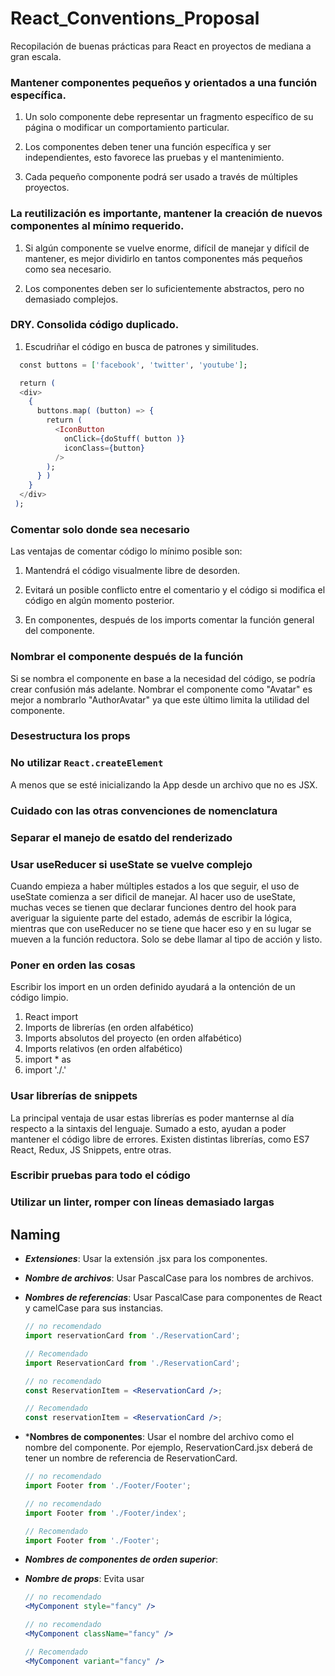 # React_Conventions_Proposal
Recopilación de buenas prácticas para React en proyectos de mediana a gran escala.

### Mantener componentes pequeños y orientados a una función específica.

1. Un solo componente debe representar un fragmento específico de su página o modificar un comportamiento particular.

1. Los componentes deben tener una función específica y ser independientes, esto favorece las pruebas y el mantenimiento.

1. Cada pequeño componente podrá ser usado a través de múltiples proyectos.

### La reutilización es importante, mantener la creación de nuevos componentes al mínimo requerido.

1. Si algún componente se vuelve enorme, difícil de manejar y difícil de mantener, es mejor dividirlo en tantos componentes más pequeños como sea necesario.

1. Los componentes deben ser lo suficientemente abstractos, pero no demasiado complejos.

### DRY. Consolida código duplicado.

1. Escudriñar el código en busca de patrones y similitudes.

  ```elixir
    const buttons = ['facebook', 'twitter', 'youtube'];

    return (
    <div>
      {
        buttons.map( (button) => {
          return (
            <IconButton
              onClick={doStuff( button )}
              iconClass={button}
            />
          );
        } )
      }
    </div>
   );
   ```
### Comentar solo donde sea necesario
Las ventajas de comentar código lo mínimo posible son: 

1. Mantendrá el código visualmente libre de desorden.

1. Evitará un posible conflicto entre el comentario y el código si modifica el código en algún momento posterior.

1. En componentes, después de los imports comentar la función general del componente.

### Nombrar el componente después de la función
Si se nombra el componente en base a la necesidad del código, se podría crear confusión más adelante. Nombrar el componente como "Avatar" es mejor a nombrarlo "AuthorAvatar" ya que este último limita la utilidad del componente.

### Desestructura los props

### No utilizar `React.createElement`
A menos que se esté inicializando la App desde un archivo que no es JSX.

### Cuidado con las otras convenciones de nomenclatura

### Separar el manejo de esatdo del renderizado

### Usar useReducer si useState se vuelve complejo
Cuando empieza a haber múltiples estados a los que seguir, el uso de useState comienza a ser dificil de manejar. Al hacer uso de useState, muchas veces se tienen que declarar funciones dentro del hook para averiguar la siguiente parte del estado, además de escribir la lógica, mientras que con useReducer no se tiene que hacer eso y en su lugar se mueven a la función reductora. Solo se debe llamar al tipo de acción y listo.

### Poner en orden las cosas
Escribir los import en un orden definido ayudará a la ontención de un código limpio.
1. React import
1. Imports de librerías (en orden alfabético)
1. Imports absolutos del proyecto (en orden alfabético)
1. Imports relativos (en orden alfabético)
1. import * as
1. import './<some file>.<some ext>'
  
### Usar librerías de snippets
La principal ventaja de usar estas librerías es poder manternse al día respecto a la sintaxis del lenguaje. Sumado a esto, ayudan a poder mantener el código libre de errores. Existen distintas librerías, como ES7 React, Redux, JS Snippets, entre otras.

### Escribir pruebas para todo el código

### Utilizar un linter, romper con líneas demasiado largas

## Naming

- ***Extensiones***: Usar la extensión .jsx para los componentes.
- ***Nombre de archivos***: Usar PascalCase para los nombres de archivos. 
- ***Nombres de referencias***: Usar PascalCase para componentes de React y camelCase para sus instancias. 
    ```jsx
    // no recomendado
    import reservationCard from './ReservationCard';

    // Recomendado
    import ReservationCard from './ReservationCard';

    // no recomendado
    const ReservationItem = <ReservationCard />;

    // Recomendado
    const reservationItem = <ReservationCard />;
    ```
- ***Nombres de componentes**: Usar el nombre del archivo como el nombre del componente. Por ejemplo, ReservationCard.jsx deberá de tener un nombre de referencia de ReservationCard. 
    ```jsx
    // no recomendado
    import Footer from './Footer/Footer';

    // no recomendado
    import Footer from './Footer/index';

    // Recomendado
    import Footer from './Footer';
    ```
- ***Nombres de componentes de orden superior***: 

- ***Nombre de props***: Evita usar 
    ```jsx
    // no recomendado
    <MyComponent style="fancy" />

    // no recomendado
    <MyComponent className="fancy" />

    // Recomendado
    <MyComponent variant="fancy" />
    ```
